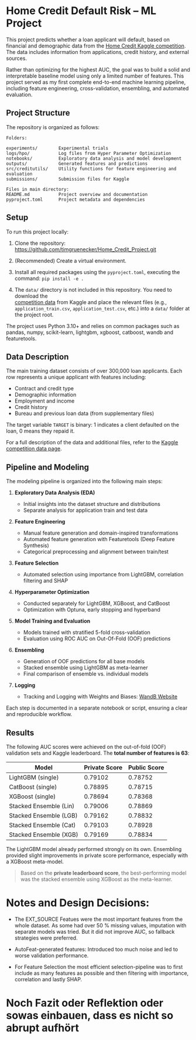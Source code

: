 # Home Credit Default Risk – ML Project

This project predicts whether a loan applicant will default, based on financial and demographic data from the [Home Credit Kaggle competition](https://www.kaggle.com/competitions/home-credit-default-risk). The data includes information from applications, credit history, and external sources.

Rather than optimizing for the highest AUC, the goal was to build a solid and interpretable baseline model using only a limited number of features. This project served as my first complete end-to-end machine learning pipeline, including feature engineering, cross-validation, ensembling, and automated evaluation.

## Project Structure

The repository is organized as follows:

```
Folders:

experiments/        Experimental trials
logs/hpo/           Log files from Hyper Parameter Optimization
notebooks/          Exploratory data analysis and model development
outputs/            Generated features and predictions
src/creditutils/    Utility functions for feature engineering and evaluation
submissions/        Submission files for Kaggle

Files in main directory:
README.md           Project overview and documentation
pyproject.toml      Project metadata and dependencies
```

## Setup

To run this project locally:

1. Clone the repository: https://github.com/timgruenecker/Home_Credit_Project.git

2. (Recommended) Create a virtual environment.

3. Install all required packages using the `pyproject.toml`, executing the command: `pip install -e .`

4. The `data/` directory is not included in this repository. You need to download the  
[competition data](https://www.kaggle.com/competitions/home-credit-default-risk/data)
from Kaggle and place the relevant files (e.g., `application_train.csv`, `application_test.csv`, etc.) into a `data/` folder at the project root.



The project uses Python 3.10+ and relies on common packages such as pandas, numpy, scikit-learn, lightgbm, xgboost, catboost, wandb and featuretools.

## Data Description

The main training dataset consists of over 300,000 loan applicants. Each row represents a unique applicant with features including:

- Contract and credit type
- Demographic information
- Employment and income
- Credit history
- Bureau and previous loan data (from supplementary files)

The target variable `TARGET` is binary: 1 indicates a client defaulted on the loan, 0 means they repaid it.

For a full description of the data and additional files, refer to the [Kaggle competition data page](https://www.kaggle.com/competitions/home-credit-default-risk/data).

## Pipeline and Modeling

The modeling pipeline is organized into the following main steps:

1. **Exploratory Data Analysis (EDA)**  
   - Initial insights into the dataset structure and distributions
   - Separate analysis for application train and test data

2. **Feature Engineering**  
   - Manual feature generation and domain-inspired transformations
   - Automated feature generation with Featuretools (Deep Feature Synthesis)
   - Categorical preprocessing and alignment between train/test

3. **Feature Selection**  
   - Automated selection using importance from LightGBM, correlation filtering and SHAP

4. **Hyperparameter Optimization**  
   - Conducted separately for LightGBM, XGBoost, and CatBoost
   - Optimization with Optuna, early stopping and hyperband

5. **Model Training and Evaluation**  
   - Models trained with stratified 5-fold cross-validation
   - Evaluation using ROC AUC on Out-Of-Fold (OOF) predictions

6. **Ensembling**  
   - Generation of OOF predictions for all base models
   - Stacked ensemble using LightGBM as meta-learner
   - Final comparison of ensemble vs. individual models

7. **Logging**  
   - Tracking and Logging with Weights and Biases: [WandB Website](https://wandb.ai/site/)

Each step is documented in a separate notebook or script, ensuring a clear and reproducible workflow.


## Results

The following AUC scores were achieved on the out-of-fold (OOF) validation sets and Kaggle leaderboard. The **total number of features is 63**:

| Model                  | Private Score  | Public Score  |
|------------------------|----------|----------------|
| LightGBM (single)      | 0.79102  | 0.78752        |
| CatBoost (single)      | 0.78895  | 0.78715        |
| XGBoost (single)       | 0.78694  | 0.78368        |
| Stacked Ensemble (Lin) | 0.79006  | 0.78869        |
| Stacked Ensemble (LGB) | 0.79162  | 0.78832        |
| Stacked Ensemble (Cat) | 0.79103  | 0.78928        |
| Stacked Ensemble (XGB) | 0.79169  | 0.78834        |

The LightGBM model already performed strongly on its own. Ensembling provided slight improvements in private score performance, especially with a XGBoost meta-model.


>Based on the **private leaderboard score**, the best-performing model was the stacked ensemble using XGBoost as the meta-learner.


# Notes and Design Decisions:

- The EXT_SOURCE Featues were the most important features from the whole dataset. As some had over 50 % missing values, imputation with separate models was tried. But it did not improve AUC, so fallback strategies were preferred.

- AutoFeat-generated features: Introduced too much noise and led to worse validation performance.

- For Feature Selection the most efficient selection-pipeline was to first include as many features as possible and then filtering with importance, correlation and lastly SHAP.

# Noch Fazit oder Reflektion oder sowas einbauen, dass es nicht so abrupt aufhört 